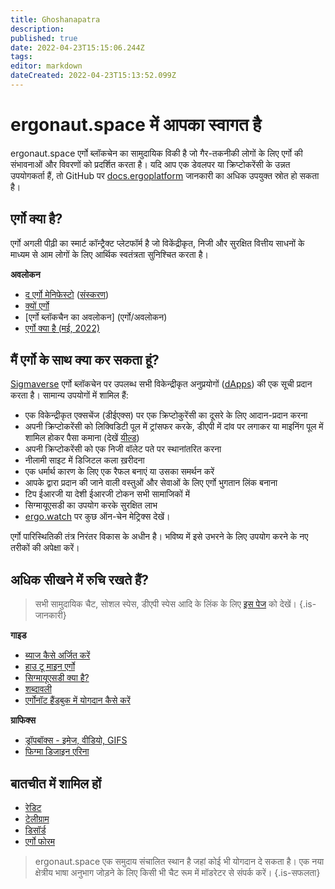 ```yaml
---
title: Ghoshanapatra
description: 
published: true
date: 2022-04-23T15:15:06.244Z
tags: 
editor: markdown
dateCreated: 2022-04-23T15:13:52.099Z
---
```


# ergonaut.space में आपका स्वागत है
ergonaut.space एर्गो ब्लॉकचेन का सामुदायिक विकी है जो गैर-तकनीकी लोगों के लिए एर्गो की संभावनाओं और विवरणों को प्रदर्शित करता है। यदि आप एक डेवलपर या क्रिप्टोकरेंसी के उन्नत उपयोगकर्ता हैं, तो GitHub पर [docs.ergoplatform](http://docs.ergoplatform.org/) जानकारी का अधिक उपयुक्त स्रोत हो सकता है।

## एर्गो क्या है?

एर्गो अगली पीढ़ी का स्मार्ट कॉन्ट्रैक्ट प्लेटफॉर्म है जो विकेंद्रीकृत, निजी और सुरक्षित वित्तीय साधनों के माध्यम से आम लोगों के लिए आर्थिक स्वतंत्रता सुनिश्चित करता है।

**अवलोकन**

- [द एर्गो मेनिफेस्टो](https://ergoplatform.org/en/blog/2021-04-26-the-ergo-manifesto/) ([संस्करण](एर्गो/मैनिफेस्टो))
- [क्यों एर्गो](https://cafebedouin.org/2021/12/09/why-ergo/)
- [एर्गो ब्लॉकचैन का अवलोकन] (एर्गो/अवलोकन)
- [एर्गो क्या है (मई, 2022)](https://www.youtube.com/watch?v=LyyD-clUvyI&t=941s)


## मैं एर्गो के साथ क्या कर सकता हूं?
[Sigmaverse](https://sigmaverse.io/) एर्गो ब्लॉकचेन पर उपलब्ध सभी विकेन्द्रीकृत अनुप्रयोगों ([dApps](https://ergonaut.space/en/Glossary/dApps)) की एक सूची प्रदान करता है। सामान्य उपयोगों में शामिल हैं:

- एक विकेन्द्रीकृत एक्सचेंज (डीईएक्स) पर एक क्रिप्टोकुरेंसी का दूसरे के लिए आदान-प्रदान करना
- अपनी क्रिप्टोकरेंसी को लिक्विडिटी पूल में ट्रांसफर करके, डीएपी में दांव पर लगाकर या माइनिंग पूल में शामिल होकर पैसा कमाना (देखें [यील्ड](/en/Guides/यील्ड))
- अपनी क्रिप्टोकरेंसी को एक निजी वॉलेट पते पर स्थानांतरित करना
- नीलामी साइट में डिजिटल कला ख़रीदना
- एक धर्मार्थ कारण के लिए एक रैफल बनाएं या उसका समर्थन करें
- आपके द्वारा प्रदान की जाने वाली वस्तुओं और सेवाओं के लिए एर्गो भुगतान लिंक बनाना
- टिप ईआरजी या देशी ईआरजी टोकन सभी सामाजिकों में
- सिग्मायूएसडी का उपयोग करके सुरक्षित लाभ
- [ergo.watch](https://ergo.watch/metrics) पर कुछ ऑन-चेन मेट्रिक्स देखें।

एर्गो पारिस्थितिकी तंत्र निरंतर विकास के अधीन है। भविष्य में इसे उभरने के लिए उपयोग करने के नए तरीकों की अपेक्षा करें।



## अधिक सीखने में रुचि रखते हैं?

> सभी सामुदायिक चैट, सोशल स्पेस, डीएपी स्पेस आदि के लिंक के लिए [इस पेज](https://linktr.ee/ergoplatform) को देखें।
{.is-जानकारी}



**गाइड**
- [ब्याज कैसे अर्जित करें](https://ergonaut.space/hi/Guides/yield)
- [हाउ टू माइन एर्गो](https://ergonaut.space/hi/Guides/Mining)
- [सिग्मायूएसडी क्या है?](https://ergonaut.space/en/dApps/SigmaUSD/Overview)
- [शब्दावली](https://ergonaut.space/hi/Glossary)
- [एर्गोनॉट हैंडबुक में योगदान कैसे करें](https://ergonaut.space/en/Guides/Ergonaut-Handbook/Editors-Guide)

**ग्राफिक्स**
- [ड्रॉपबॉक्स - इमेज, वीडियो, GIFS](https://www.dropbox.com/sh/jionpgnj89eod2f/AAC5S1vnOwO3gm2vRYOmDBQ-a?dl=0)
- [फिग्मा डिजाइन एरिना](https://www.figma.com/file/pd92vgB3xNFThaacIKodYs/ERGO?node-id=538%3A987)

## बातचीत में शामिल हों

- [रेडिट](https://www.reddit.com/r/ergonauts)
- [टेलीग्राम](https://t.me/ergoplatform)
- [डिसॉर्ड](https://discordapp.com/invite/gYrVrjS)
- [एर्गो फोरम](https://www.ergoforum.org/)

> ergonaut.space एक समुदाय संचालित स्थान है जहां कोई भी योगदान दे सकता है। एक नया क्षेत्रीय भाषा अनुभाग जोड़ने के लिए किसी भी चैट रूम में मॉडरेटर से संपर्क करें।
{.is-सफलता}
